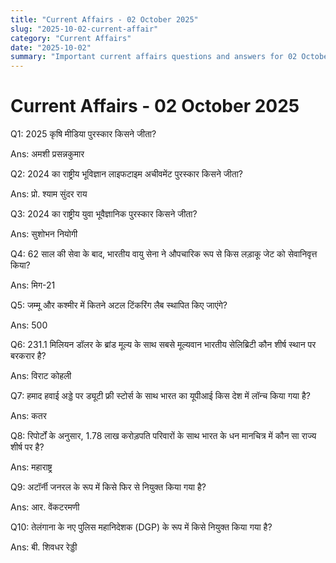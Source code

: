 ```yaml
---
title: "Current Affairs - 02 October 2025"
slug: "2025-10-02-current-affair"
category: "Current Affairs"
date: "2025-10-02"
summary: "Important current affairs questions and answers for 02 October 2025."
---
```


<div class="container mx-auto px-4 py-8">
  <h1 class="text-2xl font-bold mb-6"> Current Affairs - 02 October 2025 </h1>
  <div class="grid grid-cols-1 md:grid-cols-2 gap-6">
    <div class="bg-white dark:bg-gray-900 border rounded-lg p-4 shadow hover:shadow-lg transition">
      <p class="font-semibold mb-2">Q1: 2025 कृषि मीडिया पुरस्कार किसने जीता?</p>
      <p class="text-gray-600 dark:text-gray-400">Ans: अमशी प्रसन्नकुमार</p>
    </div>
    <div class="bg-white dark:bg-gray-900 border rounded-lg p-4 shadow hover:shadow-lg transition">
      <p class="font-semibold mb-2">Q2: 2024 का राष्ट्रीय भूविज्ञान लाइफटाइम अचीवमेंट पुरस्कार किसने जीता?</p>
      <p class="text-gray-600 dark:text-gray-400">Ans: प्रो. श्याम सुंदर राय</p>
    </div>
    <div class="bg-white dark:bg-gray-900 border rounded-lg p-4 shadow hover:shadow-lg transition">
      <p class="font-semibold mb-2">Q3: 2024 का राष्ट्रीय युवा भूवैज्ञानिक पुरस्कार किसने जीता?</p>
      <p class="text-gray-600 dark:text-gray-400">Ans: सुशोभन नियोगी</p>
    </div>
    <div class="bg-white dark:bg-gray-900 border rounded-lg p-4 shadow hover:shadow-lg transition">
      <p class="font-semibold mb-2">Q4: 62 साल की सेवा के बाद, भारतीय वायु सेना ने औपचारिक रूप से किस लड़ाकू जेट को सेवानिवृत्त किया?</p>
      <p class="text-gray-600 dark:text-gray-400">Ans: मिग-21</p>
    </div>
    <div class="bg-white dark:bg-gray-900 border rounded-lg p-4 shadow hover:shadow-lg transition">
      <p class="font-semibold mb-2">Q5: जम्मू और कश्मीर में कितने अटल टिंकरिंग लैब स्थापित किए जाएंगे?</p>
      <p class="text-gray-600 dark:text-gray-400">Ans: 500</p>
    </div>
    <div class="bg-white dark:bg-gray-900 border rounded-lg p-4 shadow hover:shadow-lg transition">
      <p class="font-semibold mb-2">Q6: 231.1 मिलियन डॉलर के ब्रांड मूल्य के साथ सबसे मूल्यवान भारतीय सेलिब्रिटी कौन शीर्ष स्थान पर बरकरार है?</p>
      <p class="text-gray-600 dark:text-gray-400">Ans: विराट कोहली</p>
    </div>
    <div class="bg-white dark:bg-gray-900 border rounded-lg p-4 shadow hover:shadow-lg transition">
      <p class="font-semibold mb-2">Q7: हमाद हवाई अड्डे पर ड्यूटी फ्री स्टोर्स के साथ भारत का यूपीआई किस देश में लॉन्च किया गया है?</p>
      <p class="text-gray-600 dark:text-gray-400">Ans: कतर</p>
    </div>
    <div class="bg-white dark:bg-gray-900 border rounded-lg p-4 shadow hover:shadow-lg transition">
      <p class="font-semibold mb-2">Q8: रिपोर्टों के अनुसार, 1.78 लाख करोड़पति परिवारों के साथ भारत के धन मानचित्र में कौन सा राज्य शीर्ष पर है?</p>
      <p class="text-gray-600 dark:text-gray-400">Ans: महाराष्ट्र</p>
    </div>
    <div class="bg-white dark:bg-gray-900 border rounded-lg p-4 shadow hover:shadow-lg transition">
      <p class="font-semibold mb-2">Q9: अटॉर्नी जनरल के रूप में किसे फिर से नियुक्त किया गया है?</p>
      <p class="text-gray-600 dark:text-gray-400">Ans: आर. वेंकटरमणी</p>
    </div>
    <div class="bg-white dark:bg-gray-900 border rounded-lg p-4 shadow hover:shadow-lg transition">
      <p class="font-semibold mb-2">Q10: तेलंगाना के नए पुलिस महानिदेशक (DGP) के रूप में किसे नियुक्त किया गया है?</p>
      <p class="text-gray-600 dark:text-gray-400">Ans: बी. शिवधर रेड्डी</p>
    </div>
  </div>
</div>

